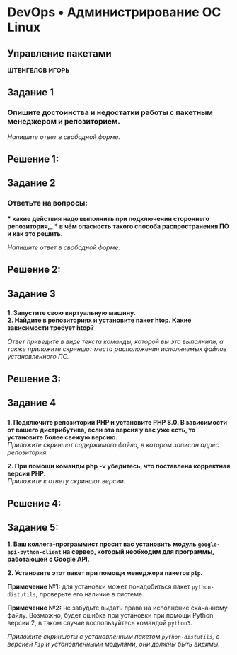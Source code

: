 # DevOps • Администрирование ОС Linux
## Управление пакетами
__ШТЕНГЕЛОВ ИГОРЬ__  
  
## Задание 1  
### Опишите достоинства и недостатки работы с пакетным менеджером и репозиторием.  

_Напишите ответ в свободной форме._  
  
## Решение 1:
  
  
## Задание 2  
### Ответьте на вопросы:  
__* какие действия надо выполнить при подключении стороннего репозитория,___
__* в чём опасность такого способа распространения ПО и как это решить.__  

_Напишите ответ в свободной форме._  
  
## Решение 2:  

  
## Задание 3  
###
__1. Запустите свою виртуальную машину.__  
__2. Найдите в репозиториях и установите пакет htop. Какие зависимости требует htop?__  
  
_Ответ приведите в виде текста команды, которой вы это выполнили, а также приложите скриншот места расположения исполняемых файлов установленного ПО._  

  
## Решение 3:

    
## Задание 4  
###
__1. Подключите репозиторий PHP и установите PHP 8.0. В зависимости от вашего дистрибутива, если эта версия у вас уже есть, то установите более свежую версию.__  
_Приложите скриншот содержимого файла, в котором записан адрес репозитория._  

__2. При помощи команды php -v убедитесь, что поставлена корректная версия PHP.__  
_Приложите к ответу скриншот версии._  
  
  
## Решение 4:  

  
## Задание 5:  
__1. Ваш коллега-программист просит вас установить модуль `google-api-python-client` на сервер, который необходим для программы, работающей с Google API.__  

__2. Установите этот пакет при помощи менеджера пакетов `pip`.__  

__Примечение №1:__ для установки может понадобиться пакет `python-distutils`, проверьте его наличие в системе.

__Примечение №2:__ не забудьте выдать права на исполнение скачанному файлу. Возможно, будет ошибка при установки при помощи Python версии 2, в таком случае воспользуйтесь командой `python3`.

_Приложите скриншоты с установленным пакетом `python-distutils`, с версией `Pip` и установленными модулями, они должны быть видимы._  
